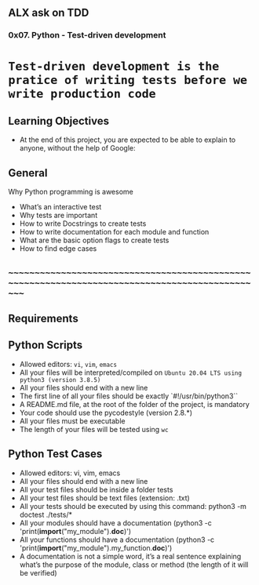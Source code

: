 ## ALX ask on TDD
### 0x07. Python - Test-driven development
# `Test-driven development is the pratice of writing tests before we write production code`
## Learning Objectives
* At the end of this project, you are expected to be able to explain to anyone, without the help of Google:
## General
Why Python programming is awesome
*	What’s an interactive test
*	Why tests are important
*	How to write Docstrings to create tests
*	How to write documentation for each module and function
*	What are the basic option flags to create tests
*	How to find edge cases

## `~~~~~~~~~~~~~~~~~~~~~~~~~~~~~~~~~~~~~~~~~~~~~~~~~~~~~~~~~~~~~~~~~~~~~~~~~~~~~~~~~~~~~~~~~~~~~~~`

## Requirements
## Python Scripts
* Allowed editors: `vi`, `vim`, `emacs`
* All your files will be interpreted/compiled on `Ubuntu 20.04 LTS using python3 (version 3.8.5)`
* All your files should end with a new line
* The first line of all your files should be exactly `#!/usr/bin/python3``
* A README.md file, at the root of the folder of the project, is mandatory
* Your code should use the pycodestyle (version 2.8.*)
* All your files must be executable
* The length of your files will be tested using `wc`

## Python Test Cases
* Allowed editors: vi, vim, emacs
* All your files should end with a new line
* All your test files should be inside a folder tests
* All your test files should be text files (extension: .txt)
* All your tests should be executed by using this command: python3 -m doctest ./tests/*
* All your modules should have a documentation (python3 -c 'print(__import__("my_module").__doc__)')
* All your functions should have a documentation (python3 -c 'print(__import__("my_module").my_function.__doc__)')
* A documentation is not a simple word, it’s a real sentence explaining what’s the purpose of the module, class or method (the length of it will be verified)
